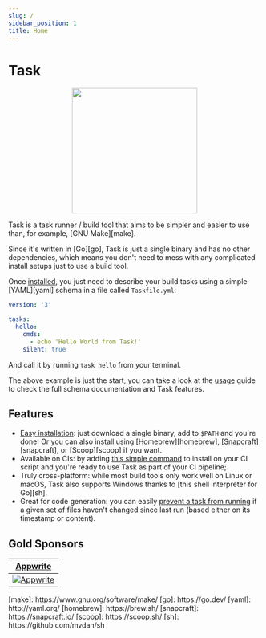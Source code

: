 ```yaml
---
slug: /
sidebar_position: 1
title: Home
---
```


# Task

<div align="center">
  <img id="logo" src="img/logo.svg" height="250px" width="250px" />
</div>

Task is a task runner / build tool that aims to be simpler and easier to use than, for example, [GNU Make][make].

Since it's written in [Go][go], Task is just a single binary and has no other dependencies, which means you don't need to mess with any complicated install setups just to use a build tool.

Once [installed](installation.md), you just need to describe your build tasks using a simple [YAML][yaml] schema in a file called `Taskfile.yml`:

```yaml title="Taskfile.yml"
version: '3'

tasks:
  hello:
    cmds:
      - echo 'Hello World from Task!'
    silent: true
```

And call it by running `task hello` from your terminal.

The above example is just the start, you can take a look at the [usage](/usage) guide to check the full schema documentation and Task features.

## Features

- [Easy installation](installation.md): just download a single binary, add to `$PATH` and you're done! Or you can also install using [Homebrew][homebrew], [Snapcraft][snapcraft], or [Scoop][scoop] if you want.
- Available on CIs: by adding [this simple command](installation.md#install-script) to install on your CI script and you're ready to use Task as part of your CI pipeline;
- Truly cross-platform: while most build tools only work well on Linux or macOS, Task also supports Windows thanks to [this shell interpreter for Go][sh].
- Great for code generation: you can easily [prevent a task from running](/usage#prevent-unnecessary-work) if a given set of files haven't changed since last run (based either on its timestamp or content).

## Gold Sponsors

<div class="gold-sponsors">

| [Appwrite](https://appwrite.io/?utm_source=taskfile.dev&utm_medium=website&utm_campaign=task_oss_fund)                       |
| ---------------------------------------------------------------------------------------------------------------------------- |
| [![Appwrite](/img/appwrite.svg)](https://appwrite.io/?utm_source=taskfile.dev&utm_medium=website&utm_campaign=task_oss_fund) |

</div>
[make]: https://www.gnu.org/software/make/
[go]: https://go.dev/
[yaml]: http://yaml.org/
[homebrew]: https://brew.sh/
[snapcraft]: https://snapcraft.io/
[scoop]: https://scoop.sh/
[sh]: https://github.com/mvdan/sh
